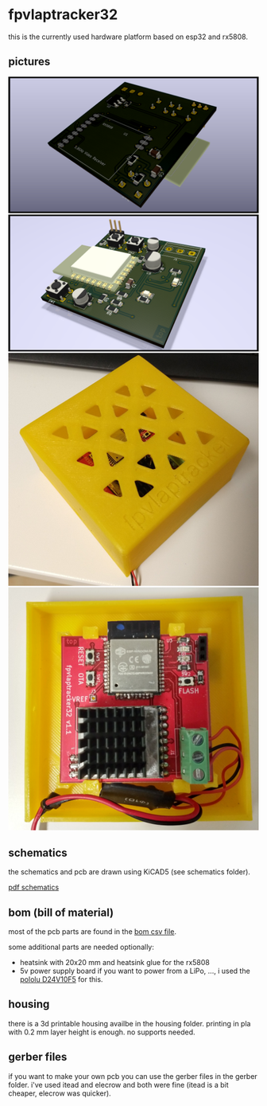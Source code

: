 # fpvlaptracker32

this is the currently used hardware platform based on esp32 and rx5808.

## pictures

![3d printed case](https://raw.githubusercontent.com/warhog/fpvlaptracker-hardware/master/fpvlaptracker32/bottom.png)
![3d printed case opened](https://raw.githubusercontent.com/warhog/fpvlaptracker-hardware/master/fpvlaptracker32/top.png)
![3d printed case](https://raw.githubusercontent.com/warhog/fpvlaptracker-hardware/master/fpvlaptracker32/fpvlaptrackerunit.jpg)
![3d printed case opened](https://raw.githubusercontent.com/warhog/fpvlaptracker-hardware/master/fpvlaptracker32/fpvlaptrackerunit_open.jpg)

## schematics
the schematics and pcb are drawn using KiCAD5 (see schematics folder).

[pdf schematics](https://raw.githubusercontent.com/warhog/fpvlaptracker-hardware/master/fpvlaptracker32/schematics/schematic.pdf)

## bom (bill of material)

most of the pcb parts are found in the [bom csv file](https://github.com/warhog/fpvlaptracker-hardware/blob/master/fpvlaptracker32/fpvlaptracker32-bom.csv).

some additional parts are needed optionally:
* heatsink with 20x20 mm and heatsink glue for the rx5808
* 5v power supply board if you want to power from a LiPo, ..., i used the [pololu D24V10F5](https://www.pololu.com/product/2831) for this.

## housing

there is a 3d printable housing availbe in the housing folder. printing in pla with 0.2 mm layer height is enough. no supports needed.

## gerber files

if you want to make your own pcb you can use the gerber files in the gerber folder. i've used itead and elecrow and both were fine (itead is a bit cheaper, elecrow was quicker).
